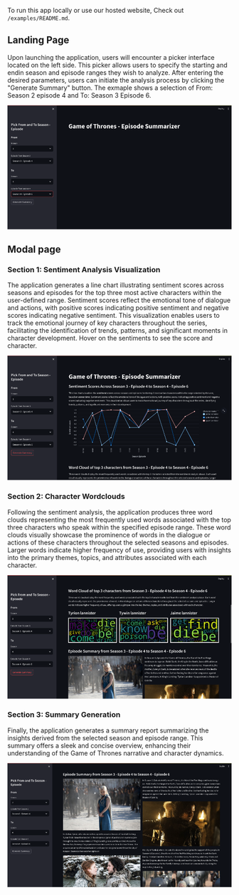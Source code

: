 To run this app locally or use our hosted website, Check out ```/examples/README.md```.

## Landing Page

Upon launching the application, users will encounter a picker interface located on the left side. This picker allows users to specify the starting and endin season and episode ranges they wish to analyze. After entering the desired parameters, users can initiate the analysis process by clicking the "Generate Summary" button. The exmaple shows a selection of From: Season 2 episode 4 and To: Season 3 Episode 6.

![Episode Rec Image](images/site_navigation_1.png)

## Modal page
### Section 1: Sentiment Analysis Visualization
The application generates a line chart illustrating sentiment scores across seasons and episodes for the top three most active characters within the user-defined range. Sentiment scores reflect the emotional tone of dialogue and actions, with positive scores indicating positive sentiment and negative scores indicating negative sentiment. This visualization enables users to track the emotional journey of key characters throughout the series, facilitating the identification of trends, patterns, and significant moments in character development. Hover on the sentiments to see the score and character.

![Episode Rec Image](images/site_navigation_2.png)

### Section 2: Character Wordclouds
Following the sentiment analysis, the application produces three word clouds representing the most frequently used words associated with the top three characters who speak within the specified episode range. These word clouds visually showcase the prominence of words in the dialogue or actions of these characters throughout the selected seasons and episodes. Larger words indicate higher frequency of use, providing users with insights into the primary themes, topics, and attributes associated with each character.

![Episode Rec Image](images/site_navigation_3.png)

### Section 3: Summary Generation
Finally, the application generates a summary report summarizing the insights derived from the selected season and episode range. This summary offers a sleek and concise overview, enhancing their understanding of the Game of Thrones narrative and character dynamics.

![Episode Rec Image](images/site_navigation_4.png)


